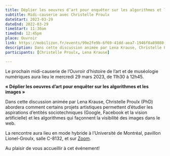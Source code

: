 ```yaml
---
title: Déplier les oeuvres d’art pour enquêter sur les algorithmes et les images
subtitle: Midi-causerie avec Christelle Proulx
dateStart: 2023-03-29
dateEnd: 2022-03-29 
timeStart: 11:30am
timeEnd: 12:45pm
place: Ouvroir
link: https://mobilizon.fr/events/99e2fe9b-6f69-41dd-aea7-1946f8a89080
description: Dans cette discussion animée par Lena Krause, Christelle Proulx (PhD) abordera comment certains projets artistiques permettent d’étudier les aspirations d’entités sociotechniques (Google, Facebook et la vision artificielle) et les algorithmes qui façonnent la visibilité des images dans le web.
participants: [Christelle Proulx, Lena Krause]

---
```


Le prochain midi-causerie de l’Ouvroir d’histoire de l’art et de muséologie numériques aura lieu le mercredi 29 mars 2023, de 11h30 à 12h45.

**« Déplier les oeuvres d’art pour enquêter sur les algorithmes et les images »**

Dans cette discussion animée par Lena Krause, Christelle Proulx (PhD) abordera comment certains projets artistiques permettent d’étudier les aspirations d’entités sociotechniques (Google, Facebook et la vision artificielle) et les algorithmes qui façonnent la visibilité des images dans le web.

La rencontre aura lieu en mode hybride à l’Université de Montréal, pavillon Lionel-Groulx, salle C-8132, et sur [Zoom](https://umontreal.zoom.us/j/82480661654?pwd=cUlzb09hZ3lkd2UvcmpPbTdmQkZBQT09).

Au plaisir de vous accueillir à cet événement!

